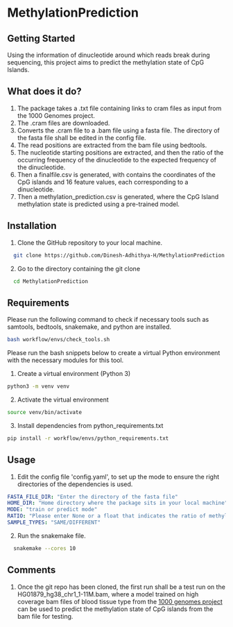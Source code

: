 # MethylationPrediction

## Getting Started

Using the information of dinucleotide around which reads break during sequencing, this project aims to predict the methylation state of CpG Islands.

## What does it do?
1. The package takes a .txt file containing links to cram files as input from the 1000 Genomes project.
2. The .cram files are downloaded.
3. Converts the .cram file to a .bam file using a fasta file. The directory of the fasta file shall be edited in the config file.
4. The read positions are extracted from the bam file using bedtools.
5. The nucleotide starting positions are extracted, and then the ratio of the occurring frequency of the dinucleotide to the expected frequency of the dinucleotide.
6. Then a finalfile.csv is generated, with contains the coordinates of the CpG islands and 16 feature values, each corresponding to a dinucleotide.
7. Then a methylation_prediction.csv is generated, where the CpG Island methylation state is predicted using a pre-trained model.

## Installation

1. Clone the GitHub repository to your local machine.
```sh
  git clone https://github.com/Dinesh-Adhithya-H/MethylationPrediction.git
```
2. Go to the directory containing the git clone
```sh
  cd MethylationPrediction
```

## Requirements
Please run the following command to check if necessary tools such as samtools, bedtools, snakemake, and python are installed.

```sh
bash workflow/envs/check_tools.sh
```

Please run the bash snippets below to create a virtual Python environment with the necessary modules for this tool.
1. Create a virtual environment (Python 3)
```sh
python3 -m venv venv
```
2. Activate the virtual environment
```sh
source venv/bin/activate
```
3. Install dependencies from python_requirements.txt
```sh
pip install -r workflow/envs/python_requirements.txt
```

## Usage

1. Edit the config file 'config.yaml', to set up the mode to ensure the right directories of the dependencies is used.
``` yaml
FASTA_FILE_DIR: "Enter the directory of the fasta file"
HOME_DIR: "Home directory where the package sits in your local machine"
MODE: "train or predict mode"
RATIO: "Please enter None or a float that indicates the ratio of methylated samples in the dataset"
SAMPLE_TYPES: "SAME/DIFFERENT"
```
2. Run the snakemake file.
``` sh
  snakemake --cores 10
```

## Comments

1. Once the git repo has been cloned, the first run shall be a test run on the HG01879_hg38_chr1_1-11M.bam, where  a model trained on high coverage bam files of blood tissue type from the [1000 genomes project](http://ftp.1000genomes.ebi.ac.uk/vol1/ftp/data_collections/1000_genomes_project) can be used to predict the methylation state of CpG islands from the bam file for testing.
